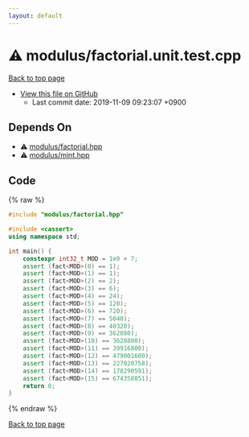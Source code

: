 ```yaml
---
layout: default
---
```


<!-- mathjax config similar to math.stackexchange -->
<script type="text/javascript" async
  src="https://cdnjs.cloudflare.com/ajax/libs/mathjax/2.7.5/MathJax.js?config=TeX-MML-AM_CHTML">
</script>
<script type="text/x-mathjax-config">
  MathJax.Hub.Config({
    TeX: { equationNumbers: { autoNumber: "AMS" }},
    tex2jax: {
      inlineMath: [ ['$','$'] ],
      processEscapes: true
    },
    "HTML-CSS": { matchFontHeight: false },
    displayAlign: "left",
    displayIndent: "2em"
  });
</script>

<script type="text/javascript" src="https://cdnjs.cloudflare.com/ajax/libs/jquery/3.4.1/jquery.min.js"></script>
<script src="https://cdn.jsdelivr.net/npm/jquery-balloon-js@1.1.2/jquery.balloon.min.js" integrity="sha256-ZEYs9VrgAeNuPvs15E39OsyOJaIkXEEt10fzxJ20+2I=" crossorigin="anonymous"></script>
<script type="text/javascript" src="../../assets/js/copy-button.js"></script>
<link rel="stylesheet" href="../../assets/css/copy-button.css" />


# :warning: modulus/factorial.unit.test.cpp
<a href="../../index.html">Back to top page</a>

* <a href="{{ site.github.repository_url }}/blob/master/modulus/factorial.unit.test.cpp">View this file on GitHub</a>
    - Last commit date: 2019-11-09 09:23:07 +0900




## Depends On
* :warning: <a href="../../library/modulus/factorial.hpp.html">modulus/factorial.hpp</a>
* :warning: <a href="../../library/modulus/mint.hpp.html">modulus/mint.hpp</a>


## Code
{% raw %}
```cpp
#include "modulus/factorial.hpp"

#include <cassert>
using namespace std;

int main() {
    constexpr int32_t MOD = 1e9 + 7;
    assert (fact<MOD>(0) == 1);
    assert (fact<MOD>(1) == 1);
    assert (fact<MOD>(2) == 2);
    assert (fact<MOD>(3) == 6);
    assert (fact<MOD>(4) == 24);
    assert (fact<MOD>(5) == 120);
    assert (fact<MOD>(6) == 720);
    assert (fact<MOD>(7) == 5040);
    assert (fact<MOD>(8) == 40320);
    assert (fact<MOD>(9) == 362880);
    assert (fact<MOD>(10) == 3628800);
    assert (fact<MOD>(11) == 39916800);
    assert (fact<MOD>(12) == 479001600);
    assert (fact<MOD>(13) == 227020758);
    assert (fact<MOD>(14) == 178290591);
    assert (fact<MOD>(15) == 674358851);
    return 0;
}

```
{% endraw %}

<a href="../../index.html">Back to top page</a>

